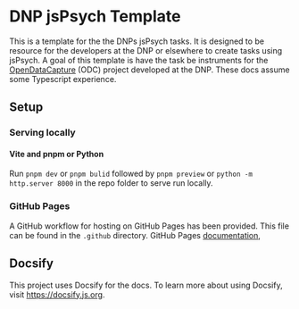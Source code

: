 # DNP jsPsych Template

This is a template for the the DNPs jsPsych tasks.
It is designed to be resource for the developers at the DNP or elsewhere to create tasks using jsPsych.
A goal of this template is have the task be instruments for the [OpenDataCapture](https://opendatacapture.org/en/) (ODC) project developed at the DNP.
These docs assume some Typescript experience.

## Setup

### Serving locally

#### Vite and pnpm or Python

Run `pnpm dev` or `pnpm bulid` followed by `pnpm preview` or `python -m http.server 8000` in the repo folder to serve run locally.

### GitHub Pages

A GitHub workflow for hosting on GitHub Pages has been provided.
This file can be found in the `.github` directory.
GitHub Pages [documentation](https://docs.github.com/en/pages),

## Docsify

This project uses Docsify for the docs.
To learn more about using Docsify, visit https://docsify.js.org.